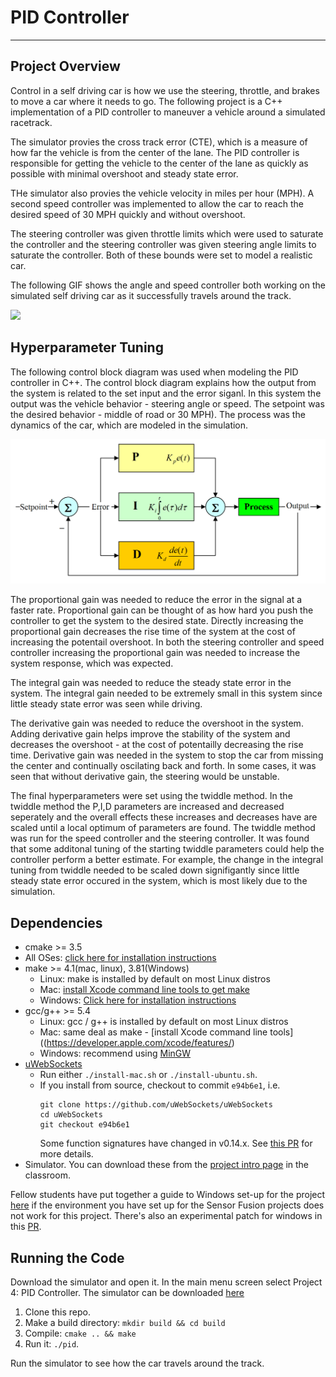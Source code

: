 # PID Controller
---

## Project Overview
Control in a self driving car is how we use the steering, throttle, and brakes to move a car where it needs to go. The following project is a C++ implementation of a PID controller to maneuver a vehicle around a simulated racetrack. 

The simulator provies the cross track error (CTE), which is a measure of how far the vehicle is from the center of the lane. The PID controller is responsible for getting the vehicle to the center of the lane as quickly as possible with minimal overshoot and steady state error. 

THe simulator also provies the vehicle velocity in miles per hour (MPH). A second speed controller was implemented to allow the car to reach the desired speed of 30 MPH quickly and without overshoot. 

The steering controller was given throttle limits which were used to saturate the controller and the steering controller was given steering angle limits to saturate the controller. Both of these bounds were set to model a realistic car. 

The following GIF shows the angle and speed controller both working on the simulated self driving car as it successfully travels around the track.

![](./images/runExample.gif)

## Hyperparameter Tuning

The following control block diagram was used when modeling the PID controller in C++. The control block diagram explains how the output from the system is related to the set input and the error siganl. In this system the output was the vehicle behavior - steering angle or speed. The setpoint was the desired behavior - middle of road or 30 MPH). The process was the dynamics of the car, which are modeled in the simulation. 

![](./images/pid.png)


The proportional gain was needed to reduce the error in the signal at a faster rate. Proportional gain can be thought of as how hard you push the controller to get the system to the desired state. Directly increasing the proportional gain decreases the rise time of the system at the cost of increasing the potentail overshoot. In both the steering controller and speed controller increasing the proportional gain was needed to increase the system response, which was expected.

The integral gain was needed to reduce the steady state error in the system. The integral gain needed to be extremely small in this system since little steady state error was seen while driving. 

The derivative gain was needed to reduce the overshoot in the system. Adding derivative gain helps improve the stability of the system and decreases the overshoot - at the cost of potentailly decreasing the rise time. Derivative gain was needed in the system to stop the car from missing the center and continually oscilating back and forth. In some cases, it was seen that without derivative gain, the steering would be unstable. 

The final hyperparameters were set using the twiddle method. In the twiddle method the P,I,D parameters are increased and decreased seperately and the overall effects these increases and decreases have are scaled until a local optimum of parameters are found. The twiddle method was run for the speed controller and the steering controller. It was found that some additonal tuning of the starting twiddle parameters could help the controller perform a better estimate. For example, the change in the integral tuning from twiddle needed to be scaled down signifigantly since little steady state error occured in the system, which is most likely due to the simulation. 

## Dependencies

* cmake >= 3.5
 * All OSes: [click here for installation instructions](https://cmake.org/install/)
* make >= 4.1(mac, linux), 3.81(Windows)
  * Linux: make is installed by default on most Linux distros
  * Mac: [install Xcode command line tools to get make](https://developer.apple.com/xcode/features/)
  * Windows: [Click here for installation instructions](http://gnuwin32.sourceforge.net/packages/make.htm)
* gcc/g++ >= 5.4
  * Linux: gcc / g++ is installed by default on most Linux distros
  * Mac: same deal as make - [install Xcode command line tools]((https://developer.apple.com/xcode/features/)
  * Windows: recommend using [MinGW](http://www.mingw.org/)
* [uWebSockets](https://github.com/uWebSockets/uWebSockets)
  * Run either `./install-mac.sh` or `./install-ubuntu.sh`.
  * If you install from source, checkout to commit `e94b6e1`, i.e.
    ```
    git clone https://github.com/uWebSockets/uWebSockets 
    cd uWebSockets
    git checkout e94b6e1
    ```
    Some function signatures have changed in v0.14.x. See [this PR](https://github.com/udacity/CarND-MPC-Project/pull/3) for more details.
* Simulator. You can download these from the [project intro page](https://github.com/udacity/self-driving-car-sim/releases) in the classroom.

Fellow students have put together a guide to Windows set-up for the project [here](https://s3-us-west-1.amazonaws.com/udacity-selfdrivingcar/files/Kidnapped_Vehicle_Windows_Setup.pdf) if the environment you have set up for the Sensor Fusion projects does not work for this project. There's also an experimental patch for windows in this [PR](https://github.com/udacity/CarND-PID-Control-Project/pull/3).

## Running the Code
Download the simulator and open it. In the main menu screen select Project 4: PID Controller. The simulator can be downloaded [here](https://github.com/udacity/self-driving-car-sim/releases)

1. Clone this repo.
2. Make a build directory: `mkdir build && cd build`
3. Compile: `cmake .. && make`
4. Run it: `./pid`. 

Run the simulator to see how the car travels around the track.

